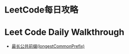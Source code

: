 # LeetCode每日攻略
# Leet Code Daily Walkthrough

- [最长公共前缀(longestCommonPrefix)]('./longCommonPrefix.ts')
